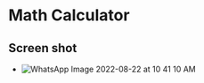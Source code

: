 # Math Calculator 

## Screen shot 

-  ![WhatsApp Image 2022-08-22 at 10 41 10 AM](https://user-images.githubusercontent.com/111631451/185844811-5102f125-39a0-4af4-ac6a-0b6392cdf486.jpeg)
